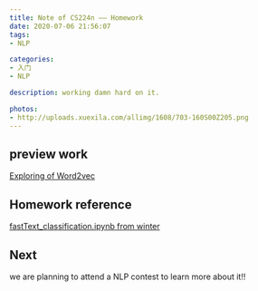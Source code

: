 ```yaml
---
title: Note of CS224n —— Homework
date: 2020-07-06 21:56:07
tags:
- NLP

categories:
- 入门
- NLP

description: working damn hard on it.

photos:
- http://uploads.xuexila.com/allimg/1608/703-160S00Z205.png
---
```


## preview work

[Exploring of Word2vec](http://7497.xyz/blog/2020/06/26/exploring-of-word2vec.html)

## Homework reference

[fastText_classification.ipynb from winter](https://github.com/exuding/NLP/blob/master/bert_classification.ipynb)

## Next

we are planning to attend a NLP contest to learn more about it!!